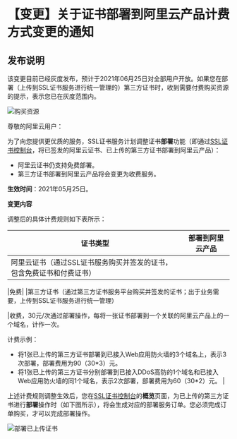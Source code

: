 # 【变更】关于证书部署到阿里云产品计费方式变更的通知

## 发布说明

该变更目前已经灰度发布，预计于2021年06月25日对全部用户开放。如果您在部署（上传到SSL证书服务进行统一管理的）第三方证书时，收到需要付费购买资源的提示，表示您已在灰度范围内。

![购买资源](https://static-aliyun-doc.oss-accelerate.aliyuncs.com/assets/img/zh-CN/1776391261/p277376.png)

尊敬的阿里云用户：

为了向您提供更优质的服务，SSL证书服务计划调整证书**部署**功能（即通过[SSL证书控制台](https://yundunnext.console.aliyun.com/?p=cas)，将已签发的阿里云证书、已上传的第三方证书部署到阿里云产品）：

-   阿里云证书仍支持免费部署。
-   第三方证书部署到阿里云产品将会变更为收费服务。

**生效时间**：2021年05月25日。

**变更内容**

调整后的具体计费规则如下表所示：

|证书类型|部署到阿里云产品|
|----|--------|
|阿里云证书（通过SSL证书服务购买并签发的证书，包含免费证书和付费证书）

|免费|
|第三方证书（通过第三方证书服务平台购买并签发的证书；出于业务需要，上传到SSL证书服务进行统一管理）

|收费，30元/次通过部署操作，每将一张证书部署到一个关联的阿里云产品上的一个域名，计作一次。

计费示例：

-   将1张已上传的第三方证书部署到已接入Web应用防火墙的3个域名上，表示3次部署，部署费用为90（30\*3）元。
-   将1张已上传的第三方证书分别部署到已接入DDoS高防的1个域名和已接入Web应用防火墙的同1个域名，表示2次部署，部署费用为60（30\*2）元。 |

上述计费规则调整生效后，您在[SSL证书控制台](https://yundunnext.console.aliyun.com/?p=cas)的**概览**页面，为已上传的第三方证书进行**部署**操作时（如下图所示），将会生成对应的部署服务订单。您必须完成订单购买，才可以完成部署操作。

![部署已上传证书](https://static-aliyun-doc.oss-accelerate.aliyuncs.com/assets/img/zh-CN/7816234161/p243879.png)

